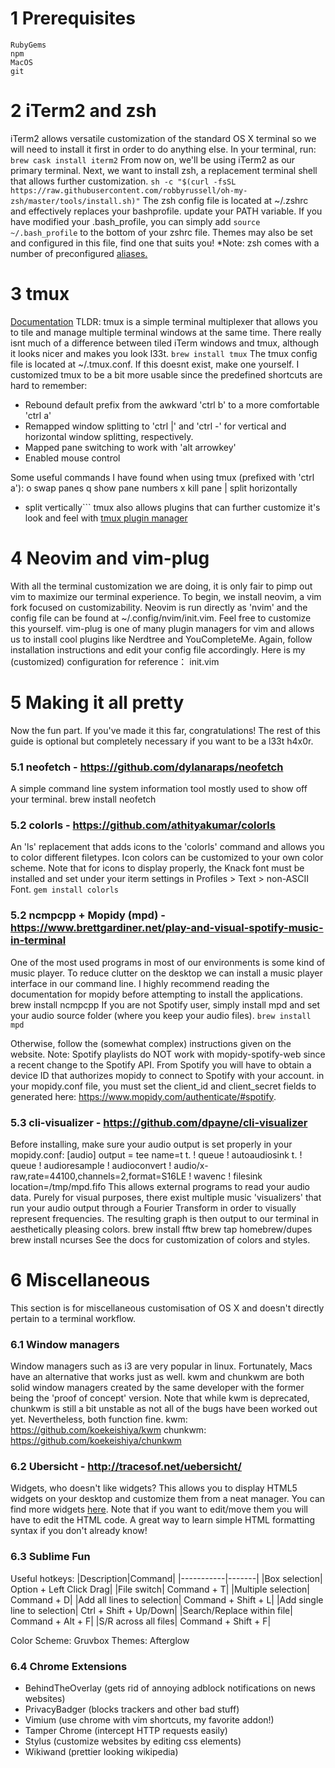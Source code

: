 # 1 Prerequisites
```Homebrew
RubyGems
npm
MacOS
git
```

# 2 iTerm2 and zsh
iTerm2 allows versatile customization of the standard OS X terminal so we will need to install it first in order to do anything else. 
In your terminal, run:
`brew cask install iterm2`
From now on, we'll be using iTerm2 as our primary terminal. Next, we want to install zsh, a replacement terminal shell that allows further customization.
`sh -c "$(curl -fsSL https://raw.githubusercontent.com/robbyrussell/oh-my-zsh/master/tools/install.sh)"`
The zsh config file is located at ~/.zshrc and effectively replaces your bashprofile. update your PATH variable. If you have modified your .bash_profile, you can simply add 
`source ~/.bash_profile`
to the bottom of your zshrc file. Themes may also be set and configured in this file, find one that suits you! 
*Note: zsh comes with a number of preconfigured [aliases.](https://github.com/robbyrussell/oh-my-zsh/wiki/Cheatsheet)

# 3 tmux
[Documentation](https://github.com/tmux/tmux/wiki)
TLDR: tmux is a simple terminal multiplexer that allows you to tile and manage multiple terminal windows at the same time. There really isnt much of a difference between tiled iTerm windows and tmux, although it looks nicer and makes you look l33t. 
`brew install tmux`
The tmux config file is located at ~/.tmux.conf. If this doesnt exist, make one yourself. I customized tmux to be a bit more usable since the predefined shortcuts are hard to remember:
- Rebound default prefix from the awkward 'ctrl b' to a more comfortable 'ctrl a'
- Remapped window splitting to 'ctrl |' and 'ctrl -' for vertical and horizontal window splitting, respectively. 
- Mapped pane switching to work with 'alt arrowkey'
- Enabled mouse control

Some useful commands I have found when using tmux (prefixed with 'ctrl a'):
o  swap panes
q  show pane numbers
x  kill pane
|  split horizontally
-  split vertically```
tmux also allows plugins that can further customize it's look and feel with 
[tmux plugin manager](https://github.com/tmux-plugins/tpm)

# 4  Neovim and vim-plug
With all the terminal customization we are doing, it is only fair to pimp out vim to maximize our terminal experience. To begin, we install neovim, a vim fork focused on customizability. Neovim is run directly as 'nvim' and the config file can be found at ~/.config/nvim/init.vim. Feel free to customize this yourself. 
vim-plug is  one of many plugin managers for vim and allows us to install cool plugins like Nerdtree and YouCompleteMe. Again, follow installation instructions and edit your config file accordingly. Here is my (customized) configuration for reference： init.vim

# 5  Making it all pretty
Now the fun part. If you've made it this far, congratulations! The rest of this guide is optional but completely necessary if you want to be a l33t h4x0r. 

### 5.1  neofetch - https://github.com/dylanaraps/neofetch
A simple command line system information tool mostly used to show off your terminal. 
brew install neofetch

### 5.2  colorls - https://github.com/athityakumar/colorls
An 'ls' replacement that adds icons to the 'colorls' command and allows you to color different filetypes. Icon colors can be customized to your own color scheme. Note that for icons to display properly, the Knack font must be installed and set under your iterm settings in Profiles > Text > non-ASCII Font. 
`gem install colorls`

### 5.2  ncmpcpp + Mopidy (mpd) - https://www.brettgardiner.net/play-and-visual-spotify-music-in-terminal
One of the most used programs in most of our environments is some kind of music player. To reduce clutter on the desktop we can install a music player interface in our command line. I highly recommend reading the documentation for mopidy before attempting to install the applications. 
brew install ncmpcpp
If you are not Spotify user, simply install mpd and set your audio source folder (where you keep your audio files). 
`brew install mpd`

Otherwise, follow the (somewhat complex) instructions given on the website. 
Note: Spotify playlists do NOT work with mopidy-spotify-web since a recent change to the Spotify API. 
From Spotify you will have to obtain a device ID that authorizes mopidy to connect to Spotify with your account. in your mopidy.conf file, you must set the client_id and client_secret fields to generated here: https://www.mopidy.com/authenticate/#spotify. 

### 5.3 cli-visualizer - https://github.com/dpayne/cli-visualizer
Before installing, make sure your audio output is set properly in your mopidy.conf: 
[audio]
output = tee name=t t. ! queue ! autoaudiosink t. ! queue ! audioresample ! audioconvert ! audio/x-raw,rate=44100,channels=2,format=S16LE ! wavenc ! filesink location=/tmp/mpd.fifo
This allows external programs to read your audio data. Purely for visual purposes, there exist multiple music 'visualizers' that run your audio output through a Fourier Transform in order to visually represent frequencies. The resulting graph is then output to our terminal in aesthetically pleasing colors. 
brew install fftw
brew tap homebrew/dupes
brew install ncurses
See the docs for customization of colors and styles.

# 6  Miscellaneous
This section is for miscellaneous customisation of OS X and doesn't directly pertain to a terminal workflow. 

### 6.1 Window managers
Window managers such as i3 are very popular in linux. Fortunately, Macs have an alternative that works just as well. kwm and chunkwm are both solid window managers created by the same developer with the former being the 'proof of concept' version. Note that while kwm is deprecated, chunkwm is still a bit unstable as not all of the bugs have been worked out yet. Nevertheless, both function fine. 
kwm:  https://github.com/koekeishiya/kwm
chunkwm:  https://github.com/koekeishiya/chunkwm

### 6.2 Ubersicht - http://tracesof.net/uebersicht/
Widgets, who doesn't like widgets? This allows you to display HTML5 widgets on your desktop and customize them from a neat manager. You can find more widgets [here](http://tracesof.net/uebersicht-widgets/). Note that if you want to edit/move them you will have to edit the HTML code. A great way to learn simple HTML formatting syntax if you don't already know!

### 6.3 Sublime Fun
Useful hotkeys:
|Description|Command|
|-----------|-------|
|Box selection| Option + Left Click Drag|
|File switch| Command + T|
|Multiple selection| Command + D|
|Add all lines to selection| Command + Shift + L|
|Add single line to selection| Ctrl + Shift + Up/Down|
|Search/Replace within file| Command + Alt + F|
|S/R across all files| Command + Shift + F|

Color Scheme: Gruvbox
Themes: Afterglow

### 6.4 Chrome Extensions
- BehindTheOverlay (gets rid of annoying adblock notifications on news websites)
- PrivacyBadger (blocks trackers and other bad stuff)
- Vimium (use chrome with vim shortcuts, my favorite addon!)
- Tamper Chrome (intercept HTTP requests easily)
- Stylus (customize websites by editing css elements)
- Wikiwand (prettier looking wikipedia) 
